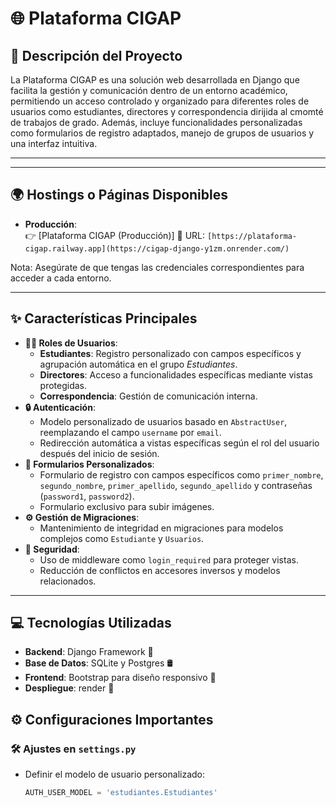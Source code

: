 # 🌐 **Plataforma CIGAP**

## 📖 **Descripción del Proyecto**
La Plataforma CIGAP es una solución web desarrollada en Django que facilita la gestión y comunicación dentro de un entorno académico, permitiendo un acceso controlado y organizado para diferentes roles de usuarios como estudiantes, directores y correspondencia dirijida al cmomté de trabajos de grado. Además, incluye funcionalidades personalizadas como formularios de registro adaptados, manejo de grupos de usuarios y una interfaz intuitiva.

---

---

## 🌍 **Hostings o Páginas Disponibles**
- **Producción**:  
  👉 [Plataforma CIGAP (Producción)]
  🔗 URL: `[https://plataforma-cigap.railway.app](https://cigap-django-y1zm.onrender.com/)`


Nota: Asegúrate de que tengas las credenciales correspondientes para acceder a cada entorno.

---
## ✨ **Características Principales**
- **🧑‍🎓 Roles de Usuarios**:
  - **Estudiantes**: Registro personalizado con campos específicos y agrupación automática en el grupo *Estudiantes*.
  - **Directores**: Acceso a funcionalidades específicas mediante vistas protegidas.
  - **Correspondencia**: Gestión de comunicación interna.
- **🔒 Autenticación**:
  - Modelo personalizado de usuarios basado en `AbstractUser`, reemplazando el campo `username` por `email`.
  - Redirección automática a vistas específicas según el rol del usuario después del inicio de sesión.
- **📝 Formularios Personalizados**:
  - Formulario de registro con campos específicos como `primer_nombre`, `segundo_nombre`, `primer_apellido`, `segundo_apellido` y contraseñas (`password1`, `password2`).
  - Formulario exclusivo para subir imágenes.
- **⚙️ Gestión de Migraciones**:
  - Mantenimiento de integridad en migraciones para modelos complejos como `Estudiante` y `Usuarios`.
- **🔐 Seguridad**:
  - Uso de middleware como `login_required` para proteger vistas.
  - Reducción de conflictos en accesores inversos y modelos relacionados.

---

## 💻 **Tecnologías Utilizadas**
- **Backend**: Django Framework 🐍
- **Base de Datos**: SQLite y Postgres 🛢️
- **Frontend**: Bootstrap para diseño responsivo 🎨
- **Despliegue**: render 🚂



## ⚙️ **Configuraciones Importantes**

### 🛠️ **Ajustes en `settings.py`**
- Definir el modelo de usuario personalizado:
  ```python
  AUTH_USER_MODEL = 'estudiantes.Estudiantes'
